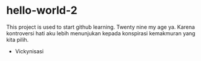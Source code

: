 # hello-world-2
This project is used to start github learning.
Twenty nine my age ya. Karena kontroversi hati aku lebih menunjukan kepada konspirasi kemakmuran yang kita pilih.
- Vickynisasi
